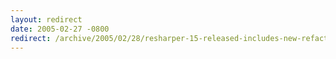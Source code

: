 ```yaml
---
layout: redirect
date: 2005-02-27 -0800
redirect: /archive/2005/02/28/resharper-15-released-includes-new-refactorings.aspx/
---
```

